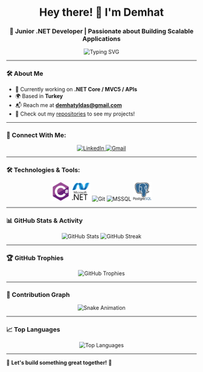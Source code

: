  <h1 align="center">Hey there! 👋 I'm Demhat</h1>
 <h3 align="center">🚀 Junior .NET Developer | Passionate about Building Scalable Applications</h3>

 <p align="center">
   <img src="https://readme-typing-svg.herokuapp.com?font=Fira+Code&weight=600&size=22&pause=1000&color=F7A41D&center=true&width=600&lines=Jr.+.NET+Developer;Building+Scalable+and+Robust+Apps;Passionate+about+Coding+and+Innovation;Open+to+Exciting+Opportunities!" alt="Typing SVG" />
 </p>

---

### 🛠 About Me
- 🔭 Currently working on **.NET Core / MVC5 / APIs**
- 🌍 Based in **Turkey**
- 📬 Reach me at **demhatyldas@gmail.com**
- 👀 Check out my [repositories](https://github.com/DemhatYoldas?tab=repositories) to see my projects!

---

### 📲 Connect With Me:
<p align="center">
  <a href="https://www.linkedin.com/in/demhat-yolda%C5%9F-9a8804204/" target="_blank">
    <img src="https://img.shields.io/badge/LinkedIn-0077B5?style=for-the-badge&logo=linkedin&logoColor=white" alt="LinkedIn" />
  </a>
  <a href="mailto:demhatyldas@gmail.com" target="_blank">
    <img src="https://img.shields.io/badge/Gmail-D14836?style=for-the-badge&logo=gmail&logoColor=white" alt="Gmail" />
  </a>
</p>

---

### 🛠 Technologies & Tools:
<p align="center">
  <img src="https://raw.githubusercontent.com/devicons/devicon/master/icons/csharp/csharp-original.svg" alt="C#" width="50" height="50"/>
  <img src="https://raw.githubusercontent.com/devicons/devicon/master/icons/dot-net/dot-net-original-wordmark.svg" alt=".NET" width="50" height="50"/>
  <img src="https://www.vectorlogo.zone/logos/git-scm/git-scm-icon.svg" alt="Git" width="50" height="50"/>
  <img src="https://www.svgrepo.com/show/303229/microsoft-sql-server-logo.svg" alt="MSSQL" width="50" height="50"/>
  <img src="https://raw.githubusercontent.com/devicons/devicon/master/icons/postgresql/postgresql-original-wordmark.svg" alt="PostgreSQL" width="50" height="50"/>
</p>

---

### 📊 GitHub Stats & Activity
<p align="center">
  <img src="https://github-readme-stats.vercel.app/api?username=DemhatYoldas&show_icons=true&theme=radical" alt="GitHub Stats" />
  <img src="https://github-readme-streak-stats.herokuapp.com/?user=DemhatYoldas&theme=radical" alt="GitHub Streak" />
</p>

---

### 🏆 GitHub Trophies
<p align="center">
  <img src="https://github-profile-trophy.vercel.app/?username=DemhatYoldas&theme=darkhub&no-frame=true&margin-w=5" alt="GitHub Trophies" />
</p>

---

### 🐍 Contribution Graph
<p align="center">
  <img src="https://github.com/DemhatYoldas/DemhatYoldas/blob/output/github-contribution-grid-snake.svg" alt="Snake Animation" />
</p>

---

### 📈 Top Languages
<p align="center">
  <img src="https://github-readme-stats.vercel.app/api/top-langs/?username=DemhatYoldas&layout=compact&theme=radical" alt="Top Languages" />
</p>

---

🔗 **Let's build something great together!** 🚀
